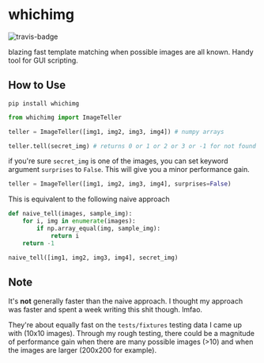 # whichimg
![travis-badge](https://travis-ci.org/Madoshakalaka/whichimg.svg?branch=master)

blazing fast template matching when possible images are all known. Handy tool for GUI scripting.


## How to Use


`pip install whichimg`


```python
from whichimg import ImageTeller

teller = ImageTeller([img1, img2, img3, img4]) # numpy arrays

teller.tell(secret_img) # returns 0 or 1 or 2 or 3 or -1 for not found

```

if you're sure `secret_img` is one of the images, you can set keyword argument `surprises` to `False`. This will give you a minor performance gain.
```python
teller = ImageTeller([img1, img2, img3, img4], surprises=False)
```

This is equivalent to the following naive approach

```python
def naive_tell(images, sample_img):
    for i, img in enumerate(images):
        if np.array_equal(img, sample_img):
            return i
    return -1

naive_tell([img1, img2, img3, img4], secret_img)
```



## Note

It's **not** generally faster than the naive approach. I thought my approach was faster and spent a week writing this shit though. lmfao.

They're about equally fast on the `tests/fixtures` testing data I came up with (10x10 images). Through my rough testing, there could be a magnitude of performance gain when there are many possible images (>10) and when the images are larger (200x200 for example).
